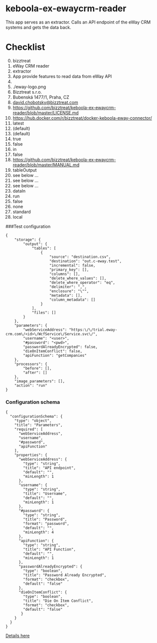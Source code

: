 # keboola-ex-ewaycrm-reader
This app serves as an extractor. Calls an API endpoint of the eWay CRM systems and gets the data back.

# Checklist

0.   bizztreat
1.   eWay CRM reader
2.   extractor
3.   App provide features to read data from eWay API
4.   
5.   ./eway-logo.png
6.   Bizztreat s.r.o.
7.   Bubenská 1477/1, Praha, CZ
8.   david.chobotsky@bizztreat.com
9.   https://github.com/bizztreat/keboola-ex-ewaycrm-reader/blob/master/LICENSE.md
10.  https://hub.docker.com/r/bizztreat/docker-keboola-eway-connector/
11.  latest
12.  (default)
13.  (default)
16.  true
17.  false
18.  in
19.  false
20.  https://github.com/bizztreat/keboola-ex-ewaycrm-reader/blob/master/MANUAL.md
21.  tableOutput
22.  see below ...
23.  see below ...
24.  see below ...
25.  dataIn
26.  run
27.  false
28.  none
29.  standard
30.  local

###Test configuration
```
{
    "storage": {
        "output": {
            "tables": [
                {
                    "source": "destination.csv",
                    "destination": "out.c-eway.test",
                    "incremental": false,
                    "primary_key": [],
                    "columns": [],
                    "delete_where_values": [],
                    "delete_where_operator": "eq",
                    "delimiter": ",",
                    "enclosure": "\"",
                    "metadata": [],
                    "column_metadata": []
                }
            ],
            "files": []
        }
    },
    "parameters": {
        "webServiceAddress": "https:\/\/trial.eway-crm.com\/<id>\/WcfService\/Service.svc\/",
        "username": "<user>",
        "#password": "<pwd>",
        "passwordAlreadyEncrypted": false,
        "dieOnItemConflict": false,
        "apiFunction": "getCompanies"
    },
    "processors": {
        "before": [],
        "after": []
    },
    "image_parameters": [],
    "action": "run"
}
```

### Configuration schema
```
{
  "configurationSchema": {
    "type": "object",
    "title": "Parameters",
    "required": [
      "webServiceAddress",
      "username",
      "#password",
      "apiFunction"
    ],
    "properties": {
      "webServiceAddress": {
        "type": "string",
        "title": "API endpoint",
        "default": "",
        "minLength": 1
      },
      "username": {
        "type": "string",
        "title": "Username",
        "default": "",
        "minLength": 1
      },
      "#password": {
        "type": "string",
        "title": "Password",
        "format": "password",
        "default": "",
        "minLength": 4
      },
      "apiFunction": {
        "type": "string",
        "title": "API Function",
        "default": "",
        "minLength": 1
      },
      "passwordAlreadyEncrypted": {
        "type": "boolean",
        "title": "Password Already Encrypted",
        "format": "checkbox",
        "default": "false"
      },
      "dieOnItemConflict": {
        "type": "boolean",
        "title": "Die On Item Conflict",
        "format": "checkbox",
        "default": "false"
       }
    }
  }
}
```
[Details here](https://github.com/bizztreat/keboola-ex-ewaycrm-reader/blob/master/MANUAL.md)